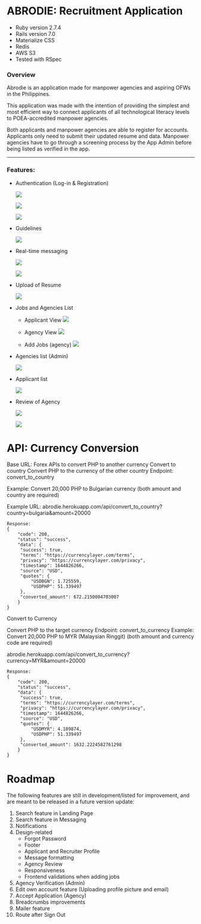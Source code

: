 # ABRODIE: Recruitment Application

* Ruby version 2.7.4
* Rails version 7.0
* Materialize CSS
* Redis
* AWS S3
* Tested with RSpec

### Overview

Abrodie is an application made for manpower agencies and aspiring OFWs in the Philippines.

This application was made with the intention of providing the simplest and most efficient way to connect applicants of all technological literacy levels to POEA-accredited manpower agencies.

Both applicants and manpower agencies are able to register for accounts. 
Applicants only need to submit their updated resume and data.
Manpower agencies have to go through a screening process by the App Admin before being listed as verified in the app. 

<hr/>

### Features:

* Authentication (Log-in & Registration)

  ![](app/assets/images/docs/abrodie-landing.png)
  
  ![](app/assets/images/docs/abrodie-signup1.png)
  
  ![](app/assets/images/docs/abrodie-signup2.png)
  
* Guidelines

  ![](app/assets/images/docs/abrodie-guidelines.png)
  
* Real-time messaging

  ![](app/assets/images/docs/abrodie-msg1.png)
  
  ![](app/assets/images/docs/abrodie-msg2.png)
  
* Upload of Resume

  ![](app/assets/images/docs/abrodie-resume.png)
  
* Jobs and Agencies List
  * Applicant View
  ![](app/assets/images/docs/abrodie-appjobs.png)
  
  * Agency View
  ![](app/assets/images/docs/abrodie-agencyjobs.png)
  
  * Add Jobs (agency)
  ![](app/assets/images/docs/abrodie-newjob.png)
  
* Agencies list (Admin)
 
  ![](app/assets/images/docs/abrodie-agencies.png)

* Applicant list

  ![](app/assets/images/docs/abrodie-applicants.png)

* Review of Agency
  
  ![](app/assets/images/docs/agency-review1.png)
  
  ![](app/assets/images/docs/agency-review2.png)

# API: Currency Conversion 

Base URL: Forex APIs to convert PHP to another currency
Convert to country
Convert PHP to the currency of the other country
Endpoint: convert_to_country

Example: Convert 20,000 PHP to Bulgarian currency (both amount and country are required)

Example URL: abrodie.herokuapp.com/api/convert_to_country?country=bulgaria&amount=20000
```
Response:
{
    "code": 200,
    "status": "success",
    "data": {
   	 "success": true,
   	 "terms": "https://currencylayer.com/terms",
   	 "privacy": "https://currencylayer.com/privacy",
   	 "timestamp": 1644826266,
   	 "source": "USD",
   	 "quotes": {
   		 "USDBGN": 1.725559,
   		 "USDPHP": 51.339497
   	 },
   	 "converted_amount": 672.2150004703007
    }
}
```

Convert to Currency

Convert PHP to the target currency
Endpoint: convert_to_currency
Example: Convert 20,000 PHP to MYR (Malaysian Ringgit) (both amount and currency code are required)

abrodie.herokuapp.com/api/convert_to_currency?currency=MYR&amount=20000

```
Response:
{
    "code": 200,
    "status": "success",
    "data": {
   	 "success": true,
   	 "terms": "https://currencylayer.com/terms",
   	 "privacy": "https://currencylayer.com/privacy",
   	 "timestamp": 1644826266,
   	 "source": "USD",
   	 "quotes": {
   		 "USDMYR": 4.189874,
   		 "USDPHP": 51.339497
   	 },
   	 "converted_amount": 1632.2224582761298
    }
}
```

# Roadmap

The following features are still in development/listed for improvement, and are meant to be released in a future version update: 

1. Search feature in Landing Page
2. Search feature in Messaging
3. Notifications
4. Design-related
   - Forgot Password
   - Footer
   - Applicant and Recruiter Profile
   - Message formatting
   - Agency Review
   - Responsiveness
   - Frontend validations when adding jobs
5. Agency Verification (Admin)
6. Edit own account feature (Uploading profile picture and email)
7. Accept Application (Agency)
8. Breadcrumbs improvements
9. Mailer feature
10. Route after Sign Out

